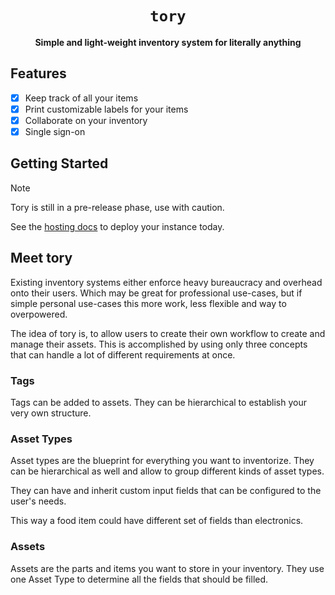 <div align="center">
  <h1><code>tory</code></h1>
  <p>
    <strong>Simple and light-weight inventory system for literally anything</strong>
  </p>
</div>

## Features

- [x] Keep track of all your items
- [x] Print customizable labels for your items
- [x] Collaborate on your inventory
- [x] Single sign-on

## Getting Started

> [!NOTE]  
> Tory is still in a pre-release phase, use with caution.

See the [hosting docs](./docs/hosting/hosting.md) to deploy your instance today.

## Meet tory

Existing inventory systems either enforce heavy bureaucracy and overhead onto their users. Which may be great for professional use-cases, but if simple personal use-cases this more work, less flexible and way to overpowered.

The idea of tory is, to allow users to create their own workflow to create and manage their assets. This is accomplished by using only three concepts that can handle a lot of different requirements at once.

### Tags

Tags can be added to assets. They can be hierarchical to establish your very own structure.

### Asset Types

Asset types are the blueprint for everything you want to inventorize. They can be hierarchical as well and allow to group different kinds of asset types.

They can have and inherit custom input fields that can be configured to the user's needs.

This way a food item could have different set of fields than electronics.

### Assets

Assets are the parts and items you want to store in your inventory. They use one Asset Type to determine all the fields that should be filled.
